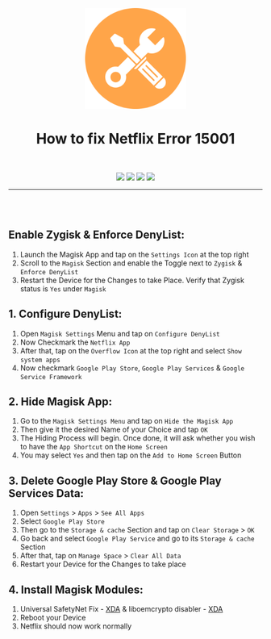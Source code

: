<p align="center"><img src="https://github.com/K3V1991/How-to-fix-Netflix-Error-15001/blob/main/Fix.png" width="200"></a>
<h1 align="center"><b>How to fix Netflix Error 15001</b></h1>
<br />

<p align="center">
<a href="https://liberapay.com/K3V1991" alt="LiberaPay"><img src="https://img.shields.io/badge/Liberapay-F6C915?style=for-the-badge&logo=liberapay&logoColor=black" /></a>
<a href="https://ko-fi.com/k3v1991" alt="Ko-fi"><img src="https://img.shields.io/badge/Ko--fi-F16061?style=for-the-badge&logo=ko-fi&logoColor=white" /></a>
<a href="https://www.paypal.com/cgi-bin/webscr?cmd=_s-xclick&hosted_button_id=HW8B98TVDLKWA" alt="PayPal"><img src="https://img.shields.io/badge/PayPal-00457C?style=for-the-badge&logo=paypal&logoColor=white" /></a>
<a href="https://github.com/K3V1991/Donate-Crypto/blob/main/README.md" alt="Crypto"><img src="https://img.shields.io/badge/Bitcoin-000?style=for-the-badge&logo=bitcoin&logoColor=white" /></a>
</p>
<hr>
<br />
<br />

## Enable Zygisk & Enforce DenyList:
1. Launch the Magisk App and tap on the ```Settings Icon``` at the top right
2. Scroll to the ```Magisk``` Section and enable the Toggle next to ```Zygisk``` & ```Enforce DenyList```
3. Restart the Device for the Changes to take Place. Verify that Zygisk status is ```Yes``` under ```Magisk```

## 1. Configure DenyList:
1. Open ```Magisk Settings``` Menu and tap on ```Configure DenyList```
2. Now Checkmark the ```Netflix App```
3. After that, tap on the ```Overflow Icon``` at the top right and select ```Show system apps```
4. Now checkmark ```Google Play Store```, ```Google Play Services```  & ```Google Service Framework```

## 2. Hide Magisk App:
1. Go to the ```Magisk Settings Menu``` and tap on ```Hide the Magisk App```
2. Then give it the desired Name of your Choice and tap ```OK```
3. The Hiding Process will begin. Once done, it will ask whether you wish to have the ```App Shortcut``` on the ```Home Screen```
4. You may select ```Yes``` and then tap on the ```Add to Home Screen``` Button

## 3. Delete Google Play Store & Google Play Services Data: 
1. Open ```Settings``` > ```Apps``` > ```See All Apps```
2. Select ```Google Play Store```
3. Then go to the ```Storage & cache``` Section and tap on ```Clear Storage``` > ```OK```
4. Go back and select ```Google Play Service``` and go to its ```Storage & cache``` Section
5. After that, tap on ```Manage Space``` > ```Clear All Data```
6. Restart your Device for the Changes to take place

## 4. Install Magisk Modules:
1. Universal SafetyNet Fix - [XDA](https://forum.xda-developers.com/t/magisk-module-universal-safetynet-fix-2-4-0.4217823/) & liboemcrypto disabler - [XDA](https://forum.xda-developers.com/t/magisk-module-liboemcrypto-disabler-for-drm-protected-content-netflix-my5-etc.3794393/)
2. Reboot your Device
3. Netflix should now work normally
